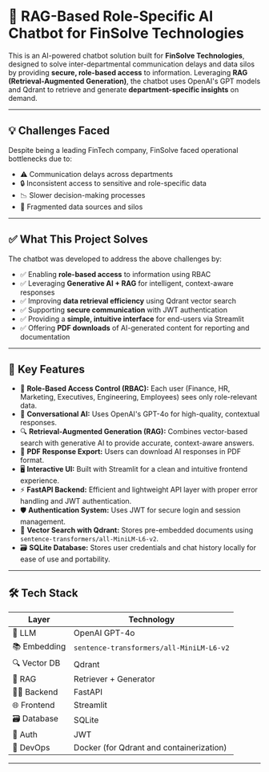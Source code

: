 # 🔐 RAG-Based Role-Specific AI Chatbot for FinSolve Technologies

This is an AI-powered chatbot solution built for **FinSolve Technologies**, designed to solve inter-departmental communication delays and data silos by providing **secure, role-based access** to information. Leveraging **RAG (Retrieval-Augmented Generation)**, the chatbot uses OpenAI's GPT models and Qdrant to retrieve and generate **department-specific insights** on demand.

---

## 💡 Challenges Faced

Despite being a leading FinTech company, FinSolve faced operational bottlenecks due to:

- ⚠️ Communication delays across departments  
- 🔒 Inconsistent access to sensitive and role-specific data   
- 📉 Slower decision-making processes  
- 🧩 Fragmented data sources and silos

---

## ✅ What This Project Solves

The chatbot was developed to address the above challenges by:

- ✅ Enabling **role-based access** to information using RBAC
- ✅ Leveraging **Generative AI + RAG** for intelligent, context-aware responses
- ✅ Improving **data retrieval efficiency** using Qdrant vector search
- ✅ Supporting **secure communication** with JWT authentication
- ✅ Providing a **simple, intuitive interface** for end-users via Streamlit
- ✅ Offering **PDF downloads** of AI-generated content for reporting and documentation

---

## 🧠 Key Features

- 🔐 **Role-Based Access Control (RBAC):** Each user (Finance, HR, Marketing, Executives, Engineering, Employees) sees only role-relevant data.
- 💬 **Conversational AI:** Uses OpenAI's GPT-4o for high-quality, contextual responses.
- 🔍 **Retrieval-Augmented Generation (RAG):** Combines vector-based search with generative AI to provide accurate, context-aware answers.
- 🧾 **PDF Response Export:** Users can download AI responses in PDF format.
- 🖥️ **Interactive UI:** Built with Streamlit for a clean and intuitive frontend experience.
- ⚡ **FastAPI Backend:** Efficient and lightweight API layer with proper error handling and JWT authentication.
- 🛡️ **Authentication System:** Uses JWT for secure login and session management.
- 🧠 **Vector Search with Qdrant:** Stores pre-embedded documents using `sentence-transformers/all-MiniLM-L6-v2`.
- 🗃️ **SQLite Database:** Stores user credentials and chat history locally for ease of use and portability.

---

## 🛠️ Tech Stack

| Layer       | Technology                                |
|-------------|--------------------------------------------|
| 🧠 LLM       | OpenAI GPT-4o                             |
| 📚 Embedding | `sentence-transformers/all-MiniLM-L6-v2` |
| 🔍 Vector DB | Qdrant                                    |
| 🧠 RAG       | Retriever + Generator                     |
| 🧑‍💻 Backend  | FastAPI                                   |
| 🌐 Frontend  | Streamlit                                 |
| 🗃️ Database  | SQLite                                    |
| 🔐 Auth      | JWT                                       |
| 🐳 DevOps    | Docker (for Qdrant and containerization) |

---



